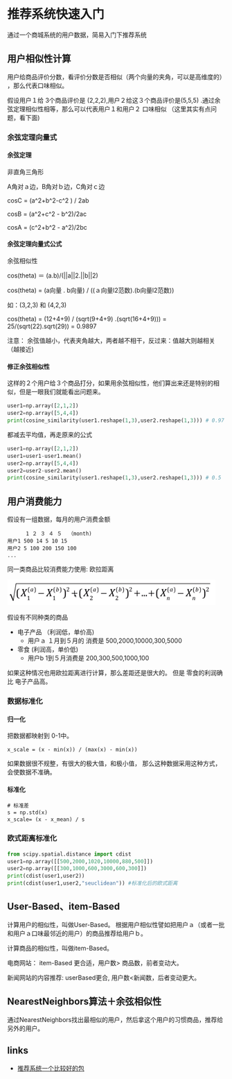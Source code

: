 # 推荐系统快速入门 

通过一个商城系统的用户数据，简易入门下推荐系统

## 用户相似性计算

用户给商品评价分数，看评价分数是否相似（两个向量的夹角，可以是高维度的） ，那么代表口味相似。

假设用户１给 3个商品评价是 (2,2,2),用户２给这３个商品评价是(5,5,5) .通过余弦定理相似性相等，那么可以代表用户１和用户２ 口味相似 （这里其实有点问题，看下面)


### 余弦定理向量式

#### 余弦定理

非直角三角形

A角对ａ边，B角对ｂ边，C角对ｃ边

cosC = (a^2+b^2-c^2 ) / 2ab

cosB = (a^2+c^2 - b^2)/2ac

cosA = (c^2+b^2 - a^2)/2bc


#### 余弦定理向量式公式

余弦相似性

cos(theta) ＝ (a.b)/(||a||2.||b||2)

cos(theta) = (a向量 . b向量) / ((ａ向量l2范数).(b向量l2范数))

如：(3,2,3) 和 (4,2,3)

cos(theta) = (12+4+9) / (sqrt(9+4+9) .(sqrt(16+4+9))) = 25/(sqrt(22).sqrt(29)) = 0.9897


注意： 余弦值越小，代表夹角越大，两者越不相干，反过来：值越大则越相关（越接近)



#### 修正余弦相似性


这样的２个用户给３个商品打分，如果用余弦相似性，他们算出来还是特别的相似，但是一眼我们就能看出问题来。 

```python
user1=np.array([2,1,2])
user2=np.array([5,4,4])
print(cosine_similarity(user1.reshape(1,3),user2.reshape(1,3))) # 0.97
```

都减去平均值，再走原来的公式
```python
user1=np.array([2,1,2])
user1=user1-user1.mean()
user2=np.array([5,4,4])
user2=user2-user2.mean()
print(cosine_similarity(user1.reshape(1,3),user2.reshape(1,3))) # 0.5
```


## 用户消费能力

假设有一组数据，每月的用户消费金额
```text
      1 ２ ３ ４ ５  （month)
用户1 500 14 5 10 15
用户2 5 100 200 150 100
...
```

同一类商品比较消费能力使用:   欧拉距离 

![](images/ml_01.png)

假设有不同种类的商品
- 电子产品 （利润低，单价高)
  - 用户ａ  １月到５月的  消费是  500,2000,10000,300,5000
- 零食 (利润高，单价低)
  - 用户b  1到５月消费是   200,300,500,1000,100

如果这种情况也用欧拉距离进行计算，那么差距还是很大的。 但是 零食的利润确比 电子产品高。 


### 数据标准化


#### 归一化

把数据都映射到 0-1中。
```text
x_scale = (x - min(x)) / (max(x) - min(x))
```

如果数据很不规整，有很大的极大值，和极小值， 那么这种数据采用这种方式，会使数据不准确。

#### 标准化

```text
# 标准差
s = np.std(x)
x_scale= (x - x_mean) / s
```

### 欧式距离标准化

```python
from scipy.spatial.distance import cdist 
user1=np.array([[500,2000,1020,10000,880,500]])
user2=np.array([[300,1000,600,3000,600,300]])
print(cdist(user1,user2))
print(cdist(user1,user2,"seuclidean")) #标准化后的欧式距离
```

## User-Based、item-Based

计算用户的相似性，叫做User-Based。 根据用户相似性譬如把用户ａ（或者一批和用户ａ口味最邻近的用户）的商品推荐给用户ｂ。 


计算商品的相似性，叫做item-Based。 

电商网站：  item-Based 更合适，用户数> 商品数，前者变动大。

新闻网站的内容推荐: userBased更合,   用户数<新闻数，后者变动更大。 




## NearestNeighbors算法＋余弦相似性

通过NearestNeighbors找出最相似的用户，然后拿这个用户的习惯商品，推荐给另外的用户。 













## links

- [推荐系统一个比较好的包](https://github.com/NicolasHug/Surprise)